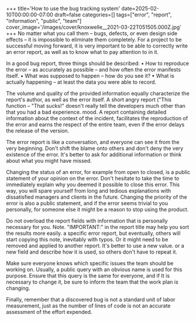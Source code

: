 +++
title='How to use the bug tracking system'
date=2025-02-10T00:00:00-07:00
draft=false
categories=[]
tags=["error", "report", "information", "public", "team"]
cover_image='/images/cover/knoxwelle__2021-03-22T051505.000Z.jpg'
+++
No matter what you call them – bugs, defects, or even design side effects – it is impossible to eliminate them completely. For a project to be successful
moving forward, it is very important to be able to correctly write an error report, as well as to know what to pay attention to in it.

In a good bug report, three things should be described:
• How to reproduce the error – as accurately as possible – and how often the error manifests itself.
• What was supposed to happen – how do you see it?
• What is actually happening – at least the data you were able to record.

The volume and quality of the provided information equally characterize
the report's author, as well as the error itself. A short angry report ("This function –
"That sucks!" doesn't really tell the developers much other than that you had a bad experience.
mood. A report containing detailed information about the context of the incident,
facilitates the reproduction of the error and earns the respect of the entire team, even
if the error delays the release of the version.

The error report is like a conversation, and everyone can see it from the very beginning. Don't shift the blame onto others and don't deny the very existence of the error. It's better to ask for additional information or think about what you might have missed.

Changing the status of an error, for example from open to closed, is a public statement of your opinion on the error. Don't hesitate to take the time to immediately explain why you deemed it possible to close this error. This way, you will spare yourself from long and tedious explanations with dissatisfied managers and clients in the future. Changing the priority of the error is also a public statement, and if the error seems trivial to you personally, for someone else it might be a reason to stop using the product.

Do not overload the report fields with information that is personally necessary for you. Note.
"IMPORTANT:" in the report title may help you sort the results more easily.
a specific error report, but eventually, others will start copying this note, inevitably with typos. Or it might need to be removed and applied to another report. It's better to use a new value.
or a new field and describe how it is used, so others don't have to repeat it.

Make sure everyone knows which specific issues the team should be working on. Usually, a public query with an obvious name is used for this purpose. Ensure that this query is the same for everyone, and if
It is necessary to change it, be sure to inform the team that the work plan is changing.

Finally, remember that a discovered bug is not a standard unit of labor measurement, just as the number of lines of code is not an accurate assessment of the effort expended.